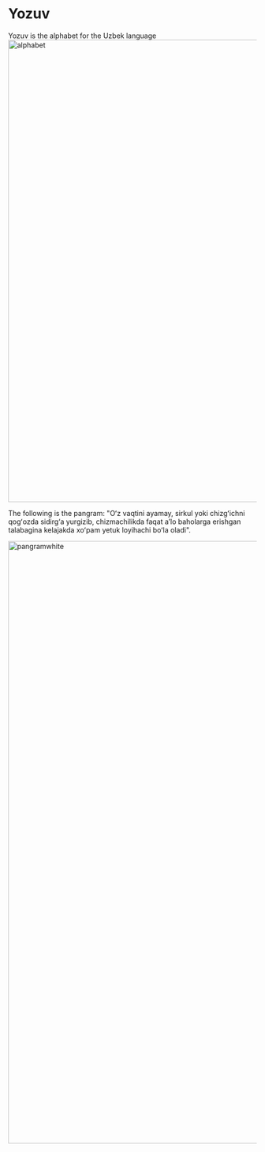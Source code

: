 # Yozuv
Yozuv is the alphabet for the Uzbek language
<img width="936" alt="alphabet" src="https://github.com/urazoff/yozuv/assets/14114943/ce1bd39b-950d-4b0f-b4a7-8db92d8f0acd">

The following is the pangram: "Oʻz vaqtini ayamay, sirkul yoki chizgʻichni qogʻozda sidirg‘a yurgizib, chizmachilikda faqat aʼlo baholarga erishgan talabagina kelajakda xoʻpam yetuk loyihachi boʻla oladi".

<img width="1220" alt="pangramwhite" src="https://github.com/urazoff/yozuv/assets/14114943/7edd33db-664c-4cc0-81d4-a2b608799a1e">
